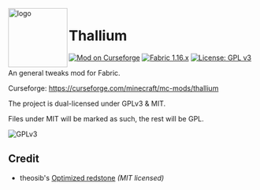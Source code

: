 
<img align="left" alt="logo" width="120" src="https://i.imgur.com/mXy1orp.png">

# Thallium
[![Mod on Curseforge](http://cf.way2muchnoise.eu/full_thallium_downloads.svg?badge_style=for_the_badge)](https://www.curseforge.com/minecraft/mc-mods/thallium) [![Fabric 1.16.x](https://img.shields.io/badge/Fabric-1.16.2-blue?style=for-the-badge)](https://fabricmc.net/use) [![License: GPL v3](https://img.shields.io/badge/License-GPLv3-blue.svg?style=for-the-badge)](https://www.gnu.org/licenses/gpl-3.0)

An general tweaks mod for Fabric.

Curseforge: https://curseforge.com/minecraft/mc-mods/thallium

The project is dual-licensed under GPLv3 & MIT.

Files under MIT will be marked as such, the rest will be GPL.

![GPLv3](https://www.gnu.org/graphics/gplv3-127x51.png)

## Credit

- theosib's [Optimized redstone](https://github.com/mrgrim/MUP/blob/master/AUTHORS.txt) *(MIT licensed)*